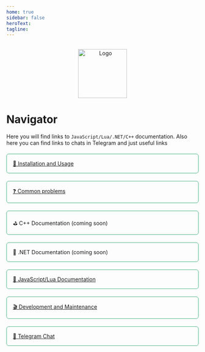 ```yaml
---
home: true
sidebar: false
heroText:
tagline:
---
```


<div class="content">
    <div class="row">
        <div class="col-sm-3">
            <p class="logo_p"><img src="/assets/compass_item.png" alt="Logo"></p>
        </div>
        <div class="col-sm-9">
            <h1>Navigator</h1>
            <p>Here you will find links to <code>JavaScript/Lua/.NET/C++</code> documentation. Also here you can find links to chats in Telegram and just useful links</p>
        </div>
    </div>
    <div class="row buttons-content">
        <div class="col-sm-6 btn-link"><a href="/en_US/Usage" class="navigator-link">🔨 Installation and Usage</a></div>
        <div class="col-sm-6 btn-link"><a href="/en_US/QA" class="navigator-link">❓ Common problems</a></div>
        <div class="col-sm-6 btn-link"><a class="navigator-link">⛳ C++ Documentation (coming soon)</a></div>
        <div class="col-sm-6 btn-link"><a class="navigator-link">🥏 .NET Documentation (coming soon)</a></div>
        <div class="col-sm-6 btn-link"><a href="/en_US/Development" class="navigator-link">🎯 JavaScript/Lua Documentation</a></div>
        <div class="col-sm-6 btn-link"><a href="/en_US/Maintenance" class="navigator-link">🎬 Development and Maintenance</a></div>
        <div class="col-sm-6 btn-link"><a href="https://t.me/LiteLoader" class="navigator-link">💬 Telegram Chat</a></div>
    </div>
</div>

<style>
.content {
    margin: 30px 0;
}

.logo_p {
    text-align: center;
}

.logo_p img {
    width: 128px;
    image-rendering: pixelated;
}

.btn-link {
    margin-top: 20px;
}

.navigator-link {
    border: 1px solid #3eaf7c;
    display: flex;
    padding: 16px;
    border-radius: 6px;
}

@media screen and (max-width: 576px) {
    .logo_p {
        text-align: left;
    }
}
</style>
